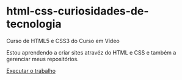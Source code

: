 # html-css-curiosidades-de-tecnologia
 Curso de HTML5 e CSS3 do Curso em Vídeo

 Estou aprendendo a criar sites atravéz do HTML e CSS e também a gerenciar meus repositórios.

<a href="https://luizinhovitor.github.io/html-css-curiosidades-de-tecnologia/">Executar o trabalho</a>
